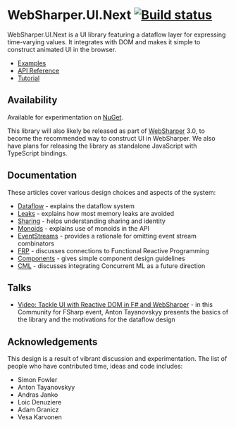# WebSharper.UI.Next [![Build status](https://ci.appveyor.com/api/projects/status/scmqf68re8otea8h)](https://ci.appveyor.com/project/Jand42/websharper-ui-next)

WebSharper.UI.Next is a UI library featuring a dataflow layer for expressing
time-varying values. It integrates with DOM and makes it
simple to construct animated UI in the browser.

* [Examples](http://intellifactory.github.io/websharper.ui.next/)
* [API Reference](docs/API.md)
* [Tutorial](docs/Tutorial.md)

## Availability

Available for experimentation on [NuGet](http://www.nuget.org/packages/WebSharper.UI.Next/).

This library will also likely be released as part of
[WebSharper](http://websharper.com) 3.0, to become the recommended
way to construct UI in WebSharper.  We also have plans for releasing the library
as standalone JavaScript with TypeScript bindings.

## Documentation

These articles cover various design choices and aspects of the system:

* [Dataflow](docs/Dataflow.md) - explains the dataflow system
* [Leaks](docs/Leaks.md) - explains how most memory leaks are avoided
* [Sharing](docs/Sharing.md) - helps understanding sharing and identity
* [Monoids](docs/Monoids.md) - explains use of monoids in the API
* [EventStreams](docs/EventStreams.md) - provides a rationale for omitting event stream combinators
* [FRP](docs/FRP.md) - discusses connections to Functional Reactive Programming
* [Components](docs/Components.md) - gives simple component design guidelines
* [CML](docs/CML.md) - discusses integrating Concurrent ML as a future direction 

## Talks

* [Video: Tackle UI with Reactive DOM in F# and WebSharper](https://www.youtube.com/watch?v=wEkS09s3KBc) - in this Community for FSharp event, Anton Tayanovskyy presents the basics of the library and the motivations for the dataflow design 

## Acknowledgements

This design is a result of vibrant discussion and experimentation.  The list of people who have contributed
time, ideas and code includes:

* Simon Fowler
* Anton Tayanovskyy
* Andras Janko
* Loic Denuziere
* Adam Granicz
* Vesa Karvonen
